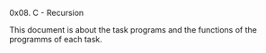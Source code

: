 0x08. C - Recursion

This document is about the task programs and the functions of the programms of each task. 
